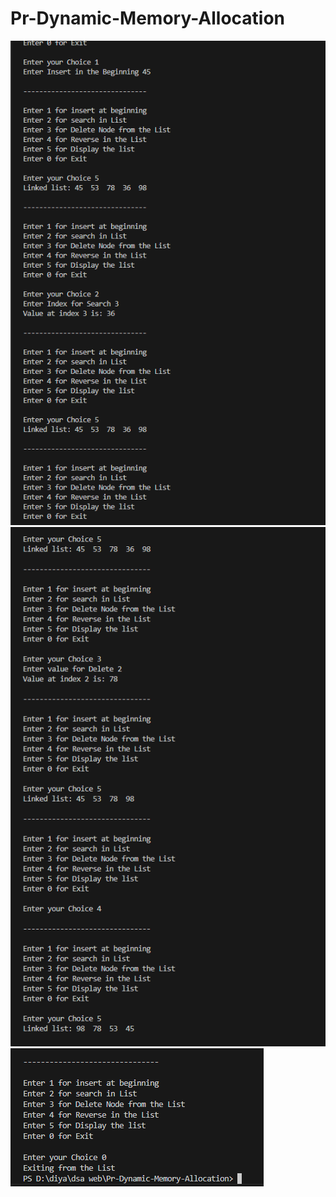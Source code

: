 # Pr-Dynamic-Memory-Allocation
![alt text](<Screenshot 2025-05-29 115547.png>) 
![alt text](<Screenshot 2025-05-29 115646.png>) 
![alt text](<Screenshot 2025-05-29 115707.png>)